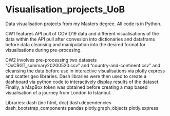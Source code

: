 # Visualisation_projects_UoB
Data visualisation projects from my Masters degree. All code is in Python.

CW1 features API pull of COVID19 data and different visualisations of the data within the API pull after convesion into dictionaries and dataframs before data cleansing and manipulation into the desired format for visualisations during pre-procesing.

CW2 involves pre-processing two datasets “OxCRGT_summary20200520.csv” and “country-and-continent.csv” and cleansing the data before use in interactive visualisations via plotly express and scatter geo libraries. Dash libraries were then used to create a dashboard via python code to interactively display results of the dataset. Finally, a MapBox token was obtained before creating a map based visualisation of a journey from London to Istanbul.

Libraries:
dash (inc html, dcc)
dash.dependencies
dash_bootstrap_components
pandas
plotly.graph_objects
plotly.express
